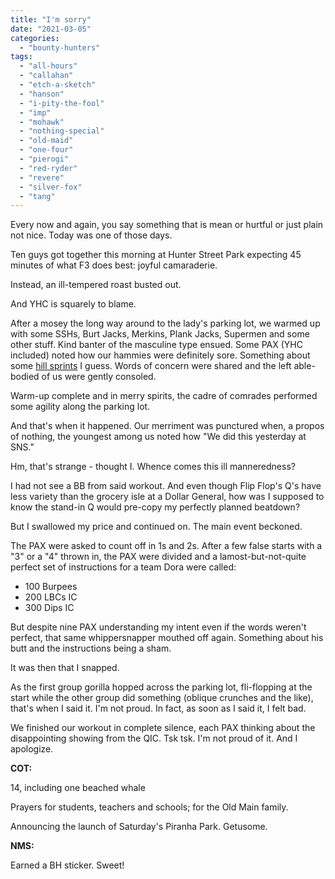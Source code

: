 ```yaml
---
title: "I'm sorry"
date: "2021-03-05"
categories: 
  - "bounty-hunters"
tags: 
  - "all-hours"
  - "callahan"
  - "etch-a-sketch"
  - "hanson"
  - "i-pity-the-fool"
  - "imp"
  - "mohawk"
  - "nothing-special"
  - "old-maid"
  - "one-four"
  - "pierogi"
  - "red-ryder"
  - "revere"
  - "silver-fox"
  - "tang"
---
```


Every now and again, you say something that is mean or hurtful or just plain not nice. Today was one of those days.

Ten guys got together this morning at Hunter Street Park expecting 45 minutes of what F3 does best: joyful camaraderie.

Instead, an ill-tempered roast busted out.

And YHC is squarely to blame.

After a mosey the long way around to the lady's parking lot, we warmed up with some SSHs, Burt Jacks, Merkins, Plank Jacks, Supermen and some other stuff. Kind banter of the masculine type ensued. Some PAX (YHC included) noted how our hammies were definitely sore. Something about some [hill sprints](https://f3carpex.com/2021/03/04/quickies-by-st-marys/) I guess. Words of concern were shared and the left able-bodied of us were gently consoled.

Warm-up complete and in merry spirits, the cadre of comrades performed some agility along the parking lot.

And that's when it happened. Our merriment was punctured when, a propos of nothing, the youngest among us noted how "We did this yesterday at SNS."

Hm, that's strange - thought I. Whence comes this ill manneredness?

I had not see a BB from said workout. And even though Flip Flop's Q's have less variety than the grocery isle at a Dollar General, how was I supposed to know the stand-in Q would pre-copy my perfectly planned beatdown?

But I swallowed my price and continued on. The main event beckoned.

The PAX were asked to count off in 1s and 2s. After a few false starts with a "3" or a "4" thrown in, the PAX were divided and a lamost-but-not-quite perfect set of instructions for a team Dora were called:

- 100 Burpees
- 200 LBCs IC
- 300 Dips IC

But despite nine PAX understanding my intent even if the words weren't perfect, that same whippersnapper mouthed off again. Something about his butt and the instructions being a sham.

It was then that I snapped.

As the first group gorilla hopped across the parking lot, fli-flopping at the start while the other group did something (oblique crunches and the like), that's when I said it. I'm not proud. In fact, as soon as I said it, I felt bad.

We finished our workout in complete silence, each PAX thinking about the disappointing showing from the QIC. Tsk tsk. I'm not proud of it. And I apologize.

**COT:**

14, including one beached whale

Prayers for students, teachers and schools; for the Old Main family.

Announcing the launch of Saturday's Piranha Park. Getusome.

**NMS:**

Earned a BH sticker. Sweet!
